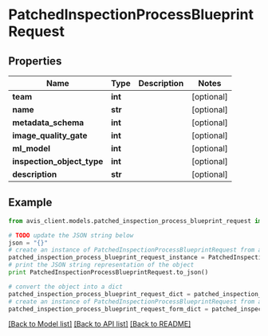 # PatchedInspectionProcessBlueprintRequest


## Properties

Name | Type | Description | Notes
------------ | ------------- | ------------- | -------------
**team** | **int** |  | [optional] 
**name** | **str** |  | [optional] 
**metadata_schema** | **int** |  | [optional] 
**image_quality_gate** | **int** |  | [optional] 
**ml_model** | **int** |  | [optional] 
**inspection_object_type** | **int** |  | [optional] 
**description** | **str** |  | [optional] 

## Example

```python
from avis_client.models.patched_inspection_process_blueprint_request import PatchedInspectionProcessBlueprintRequest

# TODO update the JSON string below
json = "{}"
# create an instance of PatchedInspectionProcessBlueprintRequest from a JSON string
patched_inspection_process_blueprint_request_instance = PatchedInspectionProcessBlueprintRequest.from_json(json)
# print the JSON string representation of the object
print PatchedInspectionProcessBlueprintRequest.to_json()

# convert the object into a dict
patched_inspection_process_blueprint_request_dict = patched_inspection_process_blueprint_request_instance.to_dict()
# create an instance of PatchedInspectionProcessBlueprintRequest from a dict
patched_inspection_process_blueprint_request_form_dict = patched_inspection_process_blueprint_request.from_dict(patched_inspection_process_blueprint_request_dict)
```
[[Back to Model list]](../README.md#documentation-for-models) [[Back to API list]](../README.md#documentation-for-api-endpoints) [[Back to README]](../README.md)


